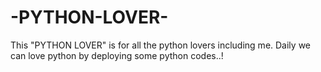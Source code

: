 # -PYTHON-LOVER-
This "PYTHON LOVER" is for all the python lovers including me. Daily we can love python by deploying some python codes..!
